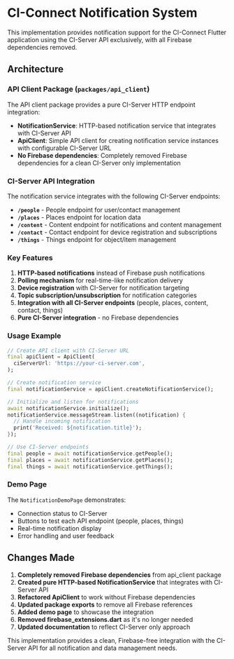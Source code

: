 # CI-Connect Notification System

This implementation provides notification support for the CI-Connect Flutter application using the CI-Server API exclusively, with all Firebase dependencies removed.

## Architecture

### API Client Package (`packages/api_client`)

The API client package provides a pure CI-Server HTTP endpoint integration:

- **NotificationService**: HTTP-based notification service that integrates with CI-Server API
- **ApiClient**: Simple API client for creating notification service instances with configurable CI-Server URL
- **No Firebase dependencies**: Completely removed Firebase dependencies for a clean CI-Server only implementation

### CI-Server API Integration

The notification service integrates with the following CI-Server endpoints:

- **`/people`** - People endpoint for user/contact management
- **`/places`** - Places endpoint for location data
- **`/content`** - Content endpoint for notifications and content management
- **`/contact`** - Contact endpoint for device registration and subscriptions
- **`/things`** - Things endpoint for object/item management

### Key Features

1. **HTTP-based notifications** instead of Firebase push notifications
2. **Polling mechanism** for real-time-like notification delivery
3. **Device registration** with CI-Server for notification targeting
4. **Topic subscription/unsubscription** for notification categories
5. **Integration with all CI-Server endpoints** (people, places, content, contact, things)
6. **Pure CI-Server integration** - no Firebase dependencies

### Usage Example

```dart
// Create API client with CI-Server URL
final apiClient = ApiClient(
  ciServerUrl: 'https://your-ci-server.com',
);

// Create notification service
final notificationService = apiClient.createNotificationService();

// Initialize and listen for notifications
await notificationService.initialize();
notificationService.messageStream.listen((notification) {
  // Handle incoming notification
  print('Received: ${notification.title}');
});

// Use CI-Server endpoints
final people = await notificationService.getPeople();
final places = await notificationService.getPlaces();
final things = await notificationService.getThings();
```

### Demo Page

The `NotificationDemoPage` demonstrates:
- Connection status to CI-Server
- Buttons to test each API endpoint (people, places, things)
- Real-time notification display
- Error handling and user feedback

## Changes Made

1. **Completely removed Firebase dependencies** from api_client package
2. **Created pure HTTP-based NotificationService** that integrates with CI-Server API
3. **Refactored ApiClient** to work without Firebase dependencies
4. **Updated package exports** to remove all Firebase references
5. **Added demo page** to showcase the integration
6. **Removed firebase_extensions.dart** as it's no longer needed
7. **Updated documentation** to reflect CI-Server only approach

This implementation provides a clean, Firebase-free integration with the CI-Server API for all notification and data management needs.